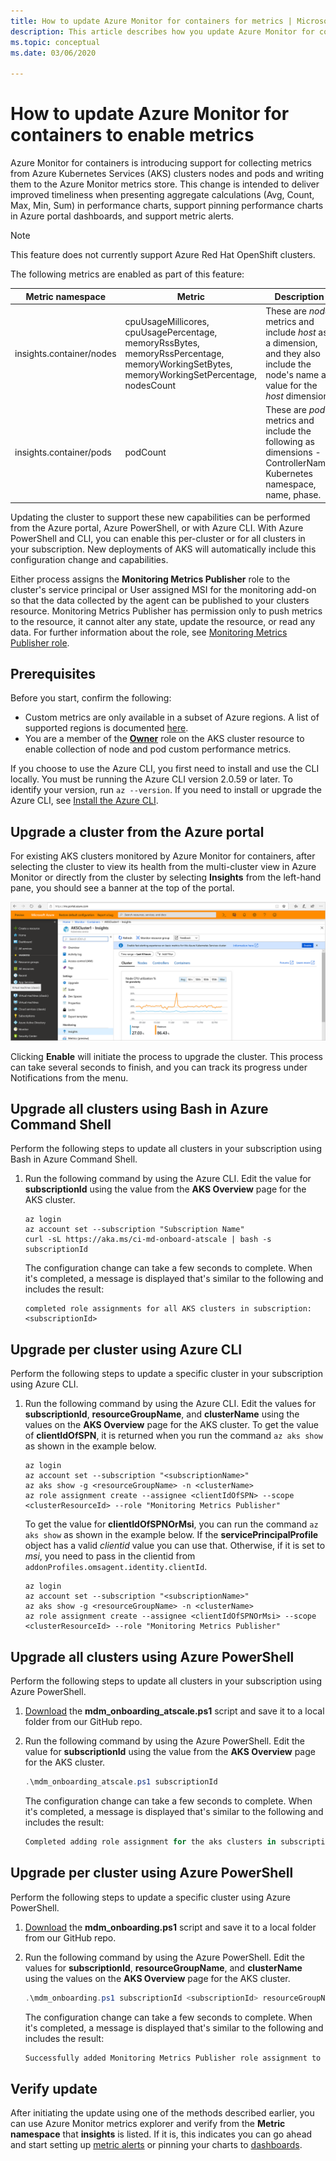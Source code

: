 ```yaml
---
title: How to update Azure Monitor for containers for metrics | Microsoft Docs
description: This article describes how you update Azure Monitor for containers to enable the custom metrics feature that supports exploring and alerting on aggregated metrics.
ms.topic: conceptual
ms.date: 03/06/2020

---
```


# How to update Azure Monitor for containers to enable metrics

Azure Monitor for containers is introducing support for collecting metrics from Azure Kubernetes Services (AKS) clusters nodes and pods and writing them to the Azure Monitor metrics store. This change is intended to deliver improved timeliness when presenting aggregate calculations (Avg, Count, Max, Min, Sum) in performance charts, support pinning performance charts in Azure portal dashboards, and support metric alerts.

>[!NOTE]
>This feature does not currently support Azure Red Hat OpenShift clusters.
>

The following metrics are enabled as part of this feature:

| Metric namespace | Metric | Description |
|------------------|--------|-------------|
| insights.container/nodes | cpuUsageMillicores, cpuUsagePercentage, memoryRssBytes, memoryRssPercentage, memoryWorkingSetBytes, memoryWorkingSetPercentage, nodesCount | These are *node* metrics and include *host* as a dimension, and they also include the<br> node's name as value for the *host* dimension. |
| insights.container/pods | podCount | These are *pod* metrics and include the following as dimensions - ControllerName, Kubernetes namespace, name, phase. |

Updating the cluster to support these new capabilities can be performed from the Azure portal, Azure PowerShell, or with Azure CLI. With Azure PowerShell and CLI, you can enable this per-cluster or for all clusters in your subscription. New deployments of AKS will automatically include this configuration change and capabilities.

Either process assigns the **Monitoring Metrics Publisher** role to the cluster's service principal or User assigned MSI for the monitoring add-on so that the data collected by the agent can be published to your clusters resource. Monitoring Metrics Publisher has permission only to push metrics to the resource, it cannot alter any state, update the resource, or read any data. For further information about the role, see [Monitoring Metrics Publisher role](../../role-based-access-control/built-in-roles.md#monitoring-metrics-publisher).

## Prerequisites

Before you start, confirm the following:

* Custom metrics are only available in a subset of Azure regions. A list of supported regions is documented [here](../platform/metrics-custom-overview.md#supported-regions).
* You are a member of the **[Owner](../../role-based-access-control/built-in-roles.md#owner)** role on the AKS cluster resource to enable collection of node and pod custom performance metrics. 

If you choose to use the Azure CLI, you first need to install and use the CLI locally. You must be running the Azure CLI version 2.0.59 or later. To identify your version, run `az --version`. If you need to install or upgrade the Azure CLI, see [Install the Azure CLI](https://docs.microsoft.com/cli/azure/install-azure-cli). 

## Upgrade a cluster from the Azure portal

For existing AKS clusters monitored by Azure Monitor for containers, after selecting the cluster to view its health from the multi-cluster view in Azure Monitor or directly from the cluster by selecting **Insights** from the left-hand pane, you should see a banner at the top of the portal.

![Upgrade AKS cluster banner in Azure portal](./media/container-insights-update-metrics/portal-banner-enable-01.png)

Clicking **Enable** will initiate the process to upgrade the cluster. This process can take several seconds to finish, and you can track its progress under Notifications from the menu.

## Upgrade all clusters using Bash in Azure Command Shell

Perform the following steps to update all clusters in your subscription using Bash in Azure Command Shell.

1. Run the following command by using the Azure CLI.  Edit the value for **subscriptionId** using the value from the **AKS Overview** page for the AKS cluster.

    ```azurecli
    az login
    az account set --subscription "Subscription Name"
    curl -sL https://aka.ms/ci-md-onboard-atscale | bash -s subscriptionId   
    ```

    The configuration change can take a few seconds to complete. When it's completed, a message is displayed that's similar to the following and includes the result:

    ```azurecli
    completed role assignments for all AKS clusters in subscription: <subscriptionId>
    ```

## Upgrade per cluster using Azure CLI

Perform the following steps to update a specific cluster in your subscription using Azure CLI.

1. Run the following command by using the Azure CLI. Edit the values for **subscriptionId**, **resourceGroupName**, and **clusterName** using the values on the **AKS Overview** page for the AKS cluster.  To get the value of **clientIdOfSPN**, it is returned when you run the command `az aks show` as shown in the example below.

    ```azurecli
    az login
    az account set --subscription "<subscriptionName>"
    az aks show -g <resourceGroupName> -n <clusterName> 
    az role assignment create --assignee <clientIdOfSPN> --scope <clusterResourceId> --role "Monitoring Metrics Publisher" 
    ```

    To get the value for **clientIdOfSPNOrMsi**, you can run the command `az aks show` as shown in the example below. If the **servicePrincipalProfile** object has a valid *clientid* value you can use that. Otherwise, if it is set to *msi*, you need to pass in the clientid from `addonProfiles.omsagent.identity.clientId`.

    ```azurecli
    az login
    az account set --subscription "<subscriptionName>"
    az aks show -g <resourceGroupName> -n <clusterName> 
    az role assignment create --assignee <clientIdOfSPNOrMsi> --scope <clusterResourceId> --role "Monitoring Metrics Publisher"
    ```

## Upgrade all clusters using Azure PowerShell

Perform the following steps to update all clusters in your subscription using Azure PowerShell.

1. [Download](https://github.com/microsoft/OMS-docker/blob/ci_feature_prod/docs/aks/mdmonboarding/mdm_onboarding_atscale.ps1) the **mdm_onboarding_atscale.ps1** script and save it to a local folder from our GitHub repo.
2. Run the following command by using the Azure PowerShell.  Edit the value for **subscriptionId** using the value from the **AKS Overview** page for the AKS cluster.

    ```powershell
    .\mdm_onboarding_atscale.ps1 subscriptionId
    ```
    The configuration change can take a few seconds to complete. When it's completed, a message is displayed that's similar to the following and includes the result:

    ```powershell
    Completed adding role assignment for the aks clusters in subscriptionId :<subscriptionId>
    ```

## Upgrade per cluster using Azure PowerShell

Perform the following steps to update a specific cluster using Azure PowerShell.

1. [Download](https://github.com/microsoft/OMS-docker/blob/ci_feature_prod/docs/aks/mdmonboarding/mdm_onboarding.ps1) the **mdm_onboarding.ps1** script and save it to a local folder from our GitHub repo.

2. Run the following command by using the Azure PowerShell. Edit the values for **subscriptionId**, **resourceGroupName**, and **clusterName** using the values on the **AKS Overview** page for the AKS cluster.

    ```powershell
    .\mdm_onboarding.ps1 subscriptionId <subscriptionId> resourceGroupName <resourceGroupName> clusterName <clusterName>
    ```

    The configuration change can take a few seconds to complete. When it's completed, a message is displayed that's similar to the following and includes the result:

    ```powershell
    Successfully added Monitoring Metrics Publisher role assignment to cluster : <clusterName>
    ```

## Verify update

After initiating the update using one of the methods described earlier, you can use Azure Monitor metrics explorer and verify from the **Metric namespace** that **insights** is listed. If it is, this indicates you can go ahead and start setting up [metric alerts](../platform/alerts-metric.md) or pinning your charts to [dashboards](../../azure-portal/azure-portal-dashboards.md).  
